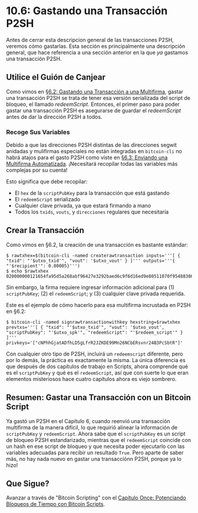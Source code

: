 # 10.6: Gastando una Transacción P2SH

Antes de cerrar esta descripcion general de las transacciones P2SH, veremos cómo gastarlas. Esta sección es principalmente una descripción general, que hace referencia a una sección anterior en la que _ya_ gastamos una transacción P2SH.

## Utilice el Guión de Canjear

Como vimos en [§6.2: Gastando una Transacción a una Multifirma](06_2_Gastando_una_Transaccion_con_una_Direccion_Multifirma.md), gastar una transacción P2SH se trata de tener esa versión serializada del script de bloqueo, el llamado _redeemScript_. Entonces, el primer paso para poder gastar una transacción P2SH es asegurarse de guardar el _redeemScript_ antes de dar la dirección P2SH a todos. 

### Recoge Sus Variables

Debido a que las direcciones P2SH distintas de las direcciones segwit anidadas y mulifirmas especiales no están integradas en `bitcoin-cli` no habrá atajos para el gasto P2SH como viste en [§6.3: Enviando una Multifirma Automatizada](06_3_Enviando_una_Multifirma_Automatizada.md). ¡Necesitará recopilar todas las variables más complejas por su cuenta!

Esto significa que debe recopilar:

   * El `hex` de la `scriptPubKey` para la transacción que está gastando
   * El `redeemScript` serializado
   * Cualquier clave privada, ya que estará firmando a mano
   * Todos los `txids`, `vouts`, y `direcciones` regulares que necesitaría

## Crear la Transacción

Como vimos en §6.2, la creación de una transacción es bastante estándar:
```
$ rawtxhex=$(bitcoin-cli -named createrawtransaction inputs='''[ { "txid": "'$utxo_txid'", "vout": '$utxo_vout' } ]''' outputs='''{ "'$recipient'": 0.00005}''')
$ echo $rawtxhex
020000000121654fa95d5a268abf96427e3292baed6c9f6d16ed9e80511070f954883864b10000000000ffffffff0188130000000000001600142c48d3401f6abed74f52df3f795c644b4398844600000000
```
Sin embargo, la firma requiere ingresar información adicional para (1) `scriptPubKey`; (2) el `redeemScript`; y (3) cualquier clave privada requerida.

Este es el ejemplo de cómo hacerlo para esa multifirma incrustada en P2SH en §6.2:
```
$ bitcoin-cli -named signrawtransactionwithkey hexstring=$rawtxhex prevtxs='''[ { "txid": "'$utxo_txid'", "vout": '$utxo_vout', "scriptPubKey": "'$utxo_spk'", "redeemScript": "'$redeem_script'" } ]''' privkeys='["cNPhhGjatADfhLD5gLfrR2JZKDE99Mn26NCbERsvnr24B3PcSbtR"]'
```
Con cualquier otro tipo de P2SH, incluirá un `redeemscript` diferente, pero por lo demás, la práctica es exactamente la misma. La única diferencia es que después de dos capítulos de trabajo en Scripts, ahora comprende qué es el `scriptPubKey` y qué es el `redeemScript`, así que con suerte lo que eran elementos misteriosos hace cuatro capítulos ahora es viejo sombrero.

## Resumen: Gastar una Transacción con un Bitcoin Script

Ya gastó un P2SH en el Capítulo 6, cuando reenvió una transacción multifirma de la manera difícil, lo que requirió alinear la información de `scriptPubKey` y `redeemScript`. Ahora sabe que el `scriptPubKey` es un script de bloqueo P2SH estandarizado, mientras que el `redeemScript` coincide con un hash en ese script de bloqueo y que necesita poder ejecutarlo con las variables adecuadas para recibir un resultado `True`. Pero aparte de saber más, no hay nada nuevo en gastar una transacciónn P2SH, porque ya lo hizo!

## Que Sigue?

Avanzar a través de "Bitcoin Scripting" con el [Capítulo Once: Potenciando Bloqueos de Tiempo con Bitcoin Scripts](11_0_Potenciando_Bloqueos_de_Tiempo_con_Bitcoin_Scripts.md).
